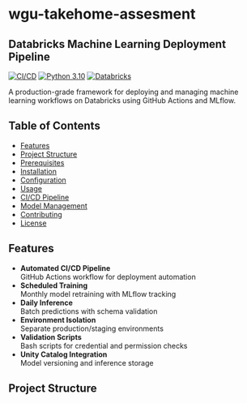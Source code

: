 # wgu-takehome-assesment

## Databricks Machine Learning Deployment Pipeline

[![CI/CD](https://github.com/saikumarpochireddygari/wgu-takehome-assesment/actions/workflows/deploy.yml/badge.svg)](https://github.com/your-username/your-repo/actions)
[![Python 3.10](https://img.shields.io/badge/python-3.10-blue.svg)](https://www.python.org/downloads/)
[![Databricks](https://img.shields.io/badge/Databricks-Runtime_13.3-red)](https://docs.databricks.com/)

A production-grade framework for deploying and managing machine learning workflows on Databricks using GitHub Actions and MLflow.

## Table of Contents
- [Features](#features)
- [Project Structure](#project-structure)
- [Prerequisites](#prerequisites)
- [Installation](#installation)
- [Configuration](#configuration)
- [Usage](#usage)
- [CI/CD Pipeline](#cicd-pipeline)
- [Model Management](#model-management)
- [Contributing](#contributing)
- [License](#license)

## Features

- **Automated CI/CD Pipeline**  
  GitHub Actions workflow for deployment automation
- **Scheduled Training**  
  Monthly model retraining with MLflow tracking
- **Daily Inference**  
  Batch predictions with schema validation
- **Environment Isolation**  
  Separate production/staging environments
- **Validation Scripts**  
  Bash scripts for credential and permission checks
- **Unity Catalog Integration**  
  Model versioning and inference storage

## Project Structure
